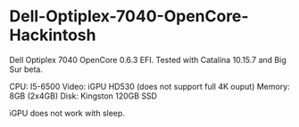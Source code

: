 # Dell-Optiplex-7040-OpenCore-Hackintosh

Dell Optiplex 7040 OpenCore 0.6.3 EFI.  Tested with Catalina 10.15.7 and Big Sur beta.

CPU:  I5-6500
Video:  iGPU HD530 (does not support full 4K ouput)
Memory:  8GB (2x4GB)
Disk:  Kingston 120GB SSD

iGPU does not work with sleep.  
